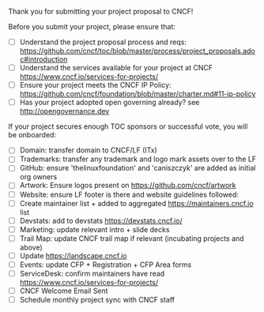 Thank you for submitting your project proposal to CNCF!

Before you submit your project, please ensure that:
- [ ] Understand the project proposal process and reqs: https://github.com/cncf/toc/blob/master/process/project_proposals.adoc#introduction
- [ ] Understand the services available for your project at CNCF https://www.cncf.io/services-for-projects/
- [ ] Ensure your project meets the CNCF IP Policy: https://github.com/cncf/foundation/blob/master/charter.md#11-ip-policy
- [ ] Has your project adopted open governing already? see http://opengovernance.dev

If your project secures enough TOC sponsors or successful vote, you will be onboarded:
- [ ] Domain: transfer domain to CNCF/LF (ITx)
- [ ] Trademarks: transfer any trademark and logo mark assets over to the LF
- [ ] GitHub: ensure 'thelinuxfoundation' and 'caniszczyk' are added as initial org owners
- [ ] Artwork: Ensure logos present on https://github.com/cncf/artwork
- [ ] Website: ensure LF footer is there and website guidelines followed: 
- [ ] Create maintainer list + added to aggregated https://maintainers.cncf.io list
- [ ] Devstats: add to devstats https://devstats.cncf.io/
- [ ] Marketing: update relevant intro + slide decks
- [ ] Trail Map: update CNCF trail map if relevant (incubating projects and above)
- [ ] Update https://landscape.cncf.io
- [ ] Events: update CFP + Registration + CFP Area forms
- [ ] ServiceDesk: confirm maintainers have read https://www.cncf.io/services-for-projects/
- [ ] CNCF Welcome Email Sent
- [ ] Schedule monthly project sync with CNCF staff
